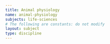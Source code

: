 ```yaml
---
title: Animal physiology
name: animal-physiology
subjects: life-sciences
# The following are constants: do not modify
layout: subject
type: discipline
---
```

